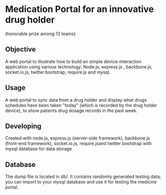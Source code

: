 # Medication Portal for an innovative drug holder
(honorable prize among 13 teams)

## Objective
A web portal to illustrate how to build an simple device-interaction application using various technology: Node.js, express.js , backbone.js, socket.io.js, twitter bootstrap, require.js and mysql.


## Usage
A web portal to sync data from a drug holder and display what drugs schedules have been taken "today" (which is recorded by the drug holder device), to show patients drug dosage records in the past week.

## Developing
Created with node.js, express.js (server-side framework), backbone.js (front-end framework), socket.io.js, require.jsand twitter bootstrap with mysql database for data storage

## Database
The dump file is located in db/. It contains randomly generated testing data; you can import to your mysql database and use it for testing the medicine portal.
